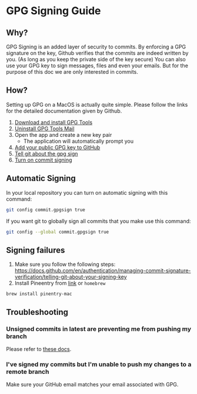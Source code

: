 # GPG Signing Guide

## Why?

GPG Signing is an added layer of security to commits. By enforcing a GPG signature on the key, Github verifies that the commits are indeed written by you. (As long as you keep the private side of the key secure)
You can also use your GPG key to sign messages, files and even your emails. But for the purpose of this doc we are only interested in commits.

## How?

Setting up GPG on a MacOS is actually quite simple. Please follow the links for the detailed documentation given by Github.

1. [Download and install GPG Tools](https://gpgtools.org/)
2. [Uninstall GPG Tools Mail](https://gpgtools.tenderapp.com/kb/faq/uninstall-gpg-suite#2-uninstall-gpgmail)
3. Open the app and create a new key pair
   - The application will automatically prompt you
4. [Add your public GPG key to GitHub](https://docs.github.com/en/authentication/managing-commit-signature-verification/adding-a-gpg-key-to-your-github-account)
5. [Tell git about the gpg sign](https://docs.github.com/en/authentication/managing-commit-signature-verification/telling-git-about-your-signing-key)
6. [Turn on commit signing](https://docs.github.com/en/authentication/managing-commit-signature-verification/signing-commits)

## Automatic Signing

In your local repository you can turn on automatic signing with this command:

```sh
git config commit.gpgsign true
```

If you want git to globally sign all commits that you make use this command:

```sh
git config --global commit.gpgsign true
```

## Signing failures

1. Make sure you follow the following steps: https://docs.github.com/en/authentication/managing-commit-signature-verification/telling-git-about-your-signing-key
2. Install Pineentry from [link](https://www.gnupg.org/related_software/pinentry/index.en.html) or `homebrew`

```
brew install pinentry-mac
```

## Troubleshooting

### Unsigned commits in latest are preventing me from pushing my branch

Please refer to [these docs](https://github.com/bbc/simorgh/blob/latest/docs/Troubleshooting/README.md#unsigned-commits-in-latest-are-preventing-me-from-pushing-my-branch).

### I've signed my commits but I'm unable to push my changes to a remote branch

Make sure your GitHub email matches your email associated with GPG.
